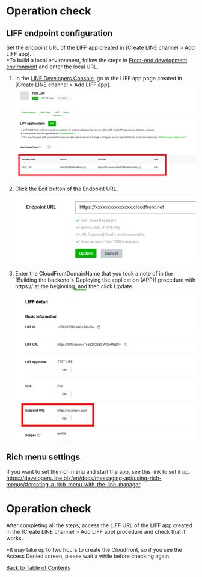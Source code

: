 # Operation check

## LIFF endpoint configuration

Set the endpoint URL of the LIFF app created in [Create LINE channel > Add LIFF app].  
*To build a local environment, follow the steps in [Front-end development environment](front-end-development-environment.md) and enter the local URL.

1. In the [LINE Developers Console](https://developers.line.biz/console/), go to the LIFF app page created in [Create LINE channel > Add LIFF app].
![LIFF console](../images/en/liff-console-en.png)

1. Click the Edit button of the Endpoint URL.  
![Edit the endpoint URL](../images/en/end-point-url-editing-en.png)

1. Enter the CloudFrontDomainName that you took a note of in the [Building the backend > Deploying the application (APP)] procedure with https:// at the beginning, and then click Update.
![Description of the endpoint URL](../images/en/end-point-url-description-en.png)

## Rich menu settings

If you want to set the rich menu and start the app, see this link to set it up.  
https://developers.line.biz/en/docs/messaging-api/using-rich-menus/#creating-a-rich-menu-with-the-line-manager

# Operation check

After completing all the steps, access the LIFF URL of the LIFF app created in the [Create LINE channel > Add LIFF app] procedure and check that it works.

*It may take up to two hours to create the Cloudfront, so if you see the Access Denied screen, please wait a while before checking again.

[Back to Table of Contents](README_en.md)
